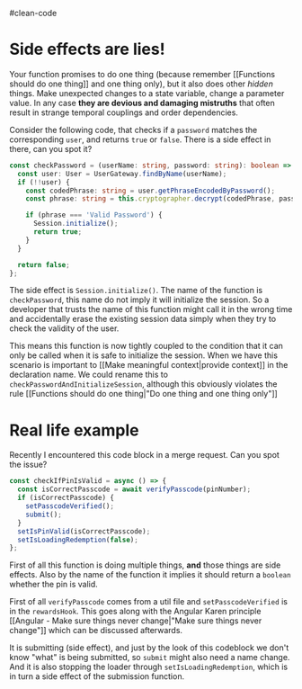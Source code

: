 #clean-code 

# Side effects are lies!

Your function promises to do one thing (because remember [[Functions should do one thing]] and one thing only), but it also does other *hidden* things. Make unexpected changes to a state variable, change a parameter value. In any case **they are devious and damaging mistruths** that often result in strange temporal couplings and order dependencies.

Consider the following code, that checks if a `password` matches the corresponding `user`, and returns `true` or `false`. There is a side effect in there, can you spot it?

```typescript
const checkPassword = (userName: string, password: string): boolean => {
  const user: User = UserGateway.findByName(userName);
  if (!!user) {
    const codedPhrase: string = user.getPhraseEncodedByPassword();
    const phrase: string = this.cryptographer.decrypt(codedPhrase, password);

    if (phrase === 'Valid Password') {
      Session.initialize();
      return true;
    }
  }

  return false;
};
```

The side effect is `Session.initialize()`. The name of the function is `checkPassword`, this name do not imply it will initialize the session. So a developer that trusts the name of this function might call it in the wrong time and accidentally erase the existing session data simply when they try to check the validity of the user. 

This means this function is now tightly coupled to the condition that it can only be called when it is safe to initialize the session. When we have this scenario is important to [[Make meaningful context|provide context]] in the declaration name. We could rename this to `checkPasswordAndInitializeSession`, although this obviously violates the rule [[Functions should do one thing|"Do one thing and one thing only"]] 

# Real life example

Recently I encountered this code block in a merge request. Can you spot the issue?

```typescript
const checkIfPinIsValid = async () => {
  const isCorrectPasscode = await verifyPasscode(pinNumber);
  if (isCorrectPasscode) {
    setPasscodeVerified();
    submit();
  }
  setIsPinValid(isCorrectPasscode);
  setIsLoadingRedemption(false);
};
```

First of all this function is doing multiple things, **and** those things are side effects. Also by the name of the function it implies it should return a `boolean` whether the pin is valid. 

First of all `verifyPasscode` comes from a util file and `setPasscodeVerified` is in the `rewardsHook`. This goes along with the Angular Karen principle [[Angular - Make sure things never change|"Make sure things never change"]]  which can be discussed afterwards.

It is submitting (side effect), and just by the look of this codeblock we don't know "what" is being submitted, so `submit` might also need a name change. And it is also stopping the loader through `setIsLoadingRedemption`, which is in turn a side effect of the submission function. 